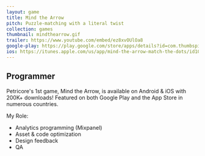 ```yaml
---
layout: game
title: Mind the Arrow
pitch: Puzzle-matching with a literal twist
collection: games
thumbnail: mindthearrow.gif
trailer: https://www.youtube.com/embed/ez8xvOUlOa8
google-play: https://play.google.com/store/apps/details?id=com.thumbspire.mta
ios: https://itunes.apple.com/us/app/mind-the-arrow-match-the-dots/id1003871458?mt=8&ign-mpt=uo%3D4
---
```


## Programmer

Petricore's 1st game, Mind the Arrow, is available on Android & iOS with 200K+ downloads! Featured on both Google Play and the App Store in numerous countries.

My Role:
- Analytics programming (Mixpanel)
- Asset & code optimization
- Design feedback
- QA
